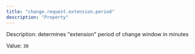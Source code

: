 ```yaml
---
title: "change.request.extension.period"
description: "Property"
---
```


Description: determines "extension" period of change window in minutes

Value: `30`